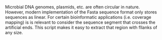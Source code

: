 Microbial DNA genomes, plasmids, etc. are often circular in nature. However, modern implementation of the Fasta sequence format only stores sequences as linear. For certain bioinformatic applications (i.e. coverage mapping) is is relevant to consider the sequence segment that crosses the artificial ends. This script makes it easy to extract that region with fllanks of any size.